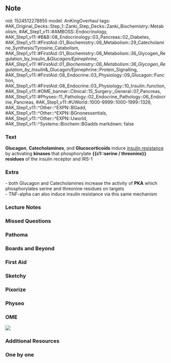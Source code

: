 ## Note
nid: 1524512278855
model: AnKingOverhaul
tags: #AK_Original_Decks::Step_1::Zanki_Step_Decks::Zanki_Biochemistry::Metabolism, #AK_Step1_v11::#AMBOSS::Endocrinology, #AK_Step1_v11::#B&B::08_Endocrinology::03_Pancreas::02_Diabetes, #AK_Step1_v11::#FirstAid::01_Biochemistry::06_Metabolism::29_Catecholamine_Synthesis/Tyrosine_Catabolism, #AK_Step1_v11::#FirstAid::01_Biochemistry::06_Metabolism::36_Glycogen_Regulation_by_Insulin_&_Glucagon/Epinephrine, #AK_Step1_v11::#FirstAid::01_Biochemistry::06_Metabolism::36_Glycogen_Regulation_by_Insulin_&_Glucagon/Epinephrine::Protein_Signalling, #AK_Step1_v11::#FirstAid::08_Endocrine::03_Physiology::09_Glucagon::Function, #AK_Step1_v11::#FirstAid::08_Endocrine::03_Physiology::10_Insulin::function, #AK_Step1_v11::#OME_banner::Clinical::15_Surgery:_General::07_Pancreas, #AK_Step1_v11::#Physeo::11_Pathology::02_Endocrine_Pathology::06_Endocrine_Pancreas, #AK_Step1_v11::#UWorld::1000-9999::1000-1999::1326, #AK_Step1_v11::^Other::^EXPN::BGadd, #AK_Step1_v11::^Other::^EXPN::BGnonessentials, #AK_Step1_v11::^Other::^EXPN::Uworld, #AK_Step1_v11::^Systems::Biochem::BGadds
markdown: false

### Text
<b>Glucagon</b>, <b>Catecholamines</b>, and <b>Glucocorticoids</b>
induce <u>insulin resistance</u> by activating <b>kinases</b> that
phosphorylate <b>{{c1::serine / threonine}}</b> <b>residues</b> of
the insulin receptor and IRS-1

### Extra
<div>
  - both Glucagon and Catecholamines increase the activity of
  <b>PKA</b> which phosphorylates serine and threonine residues on
  targets
</div>- TNF-alpha can also induce insulin resistance via this same
mechanism

### Lecture Notes


### Missed Questions


### Pathoma


### Boards and Beyond


### First Aid


### Sketchy


### Pixorize


### Physeo


### OME
<div class="ome-widget">
  <a href=
  "https://onlinemeded.org/spa/surgery-general/pancreas/acquire?ref=anki">
  <img src="_OME_AnkiFlashcards_Lesson_4.png"></a>
</div>

### Additional Resources


### One by one

